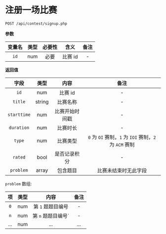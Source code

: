 # 注册一场比赛

```bash
POST /api/contest/signup.php
```

**参数**

| 变量名 | 类型 | 必要性 |  含义   | 备注 |
| :----: | :--: | :----: | :-----: | :--: |
|  `id`  | num  |  必要  | 比赛 id |  -   |

**返回值**

|    字段     |  类型  |      内容      |                          备注                          |
| :---------: | :----: | :------------: | :----------------------------------------------------: |
|    `id`     |  num   |    比赛 id     |                           -                            |
|   `title`   | string |    比赛名称    |                           -                            |
| `starttime` |  num   | 比赛开始时间戳 |                           -                            |
| `duration`  |  num   |    比赛时长    |                           -                            |
|   `type`    |  num   |    比赛类型    | `0` 为 `OI` 赛制，`1` 为 `IOI` 赛制，`2` 为 `ACM` 赛制 |
|   `rated`   |  bool  |  是否记录积分  |                           -                            |
|  `problem`  | array  |    包含题目    |                  比赛未结束时无此字段                  |

`problem` 数组:

|  项  | 类型 |        内容        | 备注 |
| :--: | :--: | :----------------: | :--: |
| `0`  | num  | 第 `1` 题题目编号  |  -   |
| `n`  | num  | 第 `n` 题题目编号` |  -   |
| ...  | num  |        ...         | ...  |
